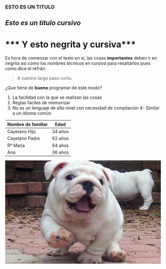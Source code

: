 ### **ESTO ES UN TITULO**

## *Esto es un titulo cursivo*

# *** Y esto negrita y cursiva***

Es hora de comenzar con el texto en si, las cosas **importantes** deben ir en negrita asi como los nombres *técnicos* 
en cursiva para resaltarlos pues como dice el refrán:

>A camino largo paso corto.

¿Que tiene de **bueno** programar de este modo?

1. La facilidad con la que se realizan las cosas
2. Reglas faciles de memorizar
3. No es un lenguaje de alto nivel con necesidad de compilación
4- Similar a un idioma común

Nombre de familiar|Edad
------------------|----
Cayetano Hijo|34 años
Cayetano Padre|62 años
Rº María|64 años
Ana|36 años


![Un lindo perro que alegra el dia](https://github.com/Cayetano11/EjerciciosLLMM/blob/master/pero.jpg)
